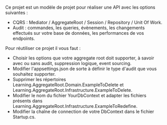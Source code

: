 Ce projet est un modèle de projet pour réaliser une API avec les options suivantes :
- CQRS : Mediator / AggregateRoot / Session / Repository / Unit Of Work.
- Audit : commandes, les queries, évènements, les changements effectués sur votre base de données, les performances de vos endpoints.

Pour réutiliser ce projet il vous faut :
- Choisir les options que votre aggregate root doit supporter, à savoir avec ou sans audit, suppression logique, event sourcing.
- Modifier l'appsettings.json de sorte à définir le type d'audit que vous souhaitez supporter.
- Supprimer les répertoires Learning.AggregateRoot.Domain.ExampleToDelete et Learning.AggregateRoot.Infrastructure.ExampleToDelete.
- Modifier le nom du fichier YourDbContext et adapter les fichiers présents dans Learning.AggregateRoot.Infrastructure.ExampleToRedefine.
- Modifier la chaîne de connection de votre DbContext dans le fichier Startup.cs.